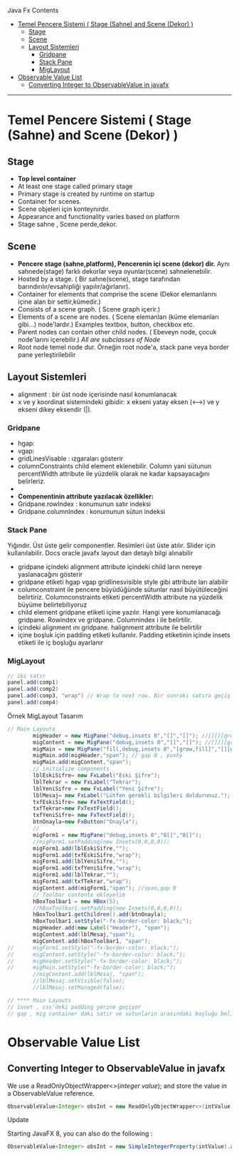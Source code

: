 
Java Fx Contents

- [Temel Pencere Sistemi ( Stage (Sahne) and Scene (Dekor) )](#temel-pencere-sistemi--stage-sahne-and-scene-dekor-)
  - [Stage](#stage)
  - [Scene](#scene)
  - [Layout Sistemleri](#layout-sistemleri)
    - [Gridpane](#gridpane)
    - [Stack Pane](#stack-pane)
    - [MigLayout](#miglayout)
- [Observable Value List](#observable-value-list)
  - [Converting Integer to ObservableValue in javafx](#converting-integer-to-observablevalue-in-javafx)


---

# Temel Pencere Sistemi ( Stage (Sahne) and Scene (Dekor) )

## Stage
- **Top level container**
- At least one stage called primary stage
- Primary stage is created by runtime on startup
- Container for scenes.
- Scene objeleri için konteynırdır.
- Appearance and functionality varies based on platform
- Stage sahne , Scene perde,dekor.


## Scene
- **Pencere stage (sahne,platform), Pencerenin içi scene (dekor) dir.** Aynı sahnede(stage) farklı dekorlar veya oyunlar(scene) sahnelenebilir.
- Hosted by a stage. ( Bir sahne(scene), stage tarafından barındırılır/evsahipliği yapılır/ağırlanır).
- Container for elements that comprise the scene (Dekor elemanlarını içine alan bir settir,kümedir.)
- Consists of a scene graph. ( Scene graph içerir.)
- Elements of a scene are nodes. ( Scene elemanları (küme elemanları gibi...) node'lardır.) Examples textbox, button, checkbox etc.
- Parent nodes can contain other child nodes. ( Ebeveyn node, çocuk node'larını içerebilir.)
*All are subclasses of Node*
- Root node temel node dur. Örneğin root node'a, stack pane veya border pane yerleştirilebilir

## Layout Sistemleri
- alignment : bir üst node içerisinde nasıl konumlanacak
- x ve y koordinat sistemindeki gibidir: x ekseni yatay eksen (<-->) ve y ekseni dikey eksendir (|).

### Gridpane
- hgap:
- vgap:
- gridLinesVisable : ızgaraları gösterir
- columnConstraints child element eklenebilir. Column yani sütunun percentWidth attribute ile yüzdelik olarak ne kadar kapsayacağını belirleriz.
- ​
- **Compenentinin attribute yazılacak özellikler:**
- Gridpane.rowIndex : konumunun satır indeksi
- Gridpane.columnIndex : konumunun sütun indeksi

### Stack Pane
Yığındır. Üst üste gelir componentler. Resimleri üst üste atılır. Slider için kullanılabilir.
Docs oracle javafx layout dan detaylı bilgi alınabilir
- gridpane içindeki alignment attribute içindeki child ların nereye yaslanacağını gösterir
- gridpane etiketi hgap vgap gridlinesvisible style gibi attribute ları alabilir
- columconstraint ile pencere büyüdüğünde sütunlar nasıl büyütüleceğini belirtiriz. Columnconstraints etiketi percentWidth attribute na yüzdelik büyüme belirtebiliyoruz
- child element gridpane etiketi içine yazılır. Hangi yere konumlanacağı gridpane. Rowindex ve gridpane. Columnindex i ile belirtilir.
- içindeki alignment ını gridpane. halignment attribute ile belirtilir
- içine boşluk için padding etiketi kullanılır. Padding etiketinin içinde insets etiketi ile iç boşluğu ayarlanır

### MigLayout

```java
// iki satır
panel.add(comp1)
panel.add(comp2)
panel.add(comp3, "wrap") // Wrap to next row. Bir sonraki satıra geçiş yapar.
panel.add(comp4)
```
Örnek MigLayout Tasarım
```java
// Main Layouts
        migHeader = new MigPane("debug,insets 0","[]","[]"); //[][][grow,fill][][grow,fill]
        migContent = new MigPane("debug,insets 0","[]","[]"); //[][][grow,fill][][grow,fill]
        migMain = new MigPane("fill,debug,insets 0","[grow,fill]","[][grow,fill]"); //[][][grow,fill][][grow,fill]
        migMain.add(migHeader,"span"); // gap 0 , pushy
        migMain.add(migContent,"span");
        // initialize components
        lblEskiSifre= new FxLabel("Eski Şifre");
        lblTekrar = new FxLabel("Tekrar");
        lblYeniSifre = new FxLabel("Yeni Şifre");
        lblMesaj= new FxLabel("Lütfen gerekli bilgileri doldurunuz.");
        txfEskiSifre= new FxTextField();
        txfTekrar=new FxTextField();
        txfYeniSifre= new FxTextField();
        btnOnayla=new FxButton("Onayla");
        //
        migForm1 = new MigPane("debug,insets 0","0[]","0[]");
        //migForm1.setPadding(new Insets(0,0,0,0));
        migForm1.add(lblEskiSifre,"");
        migForm1.add(txfEskiSifre,"wrap");
        migForm1.add(lblYeniSifre,"");
        migForm1.add(txfYeniSifre,"wrap");
        migForm1.add(lblTekrar,"");
        migForm1.add(txfTekrar,"wrap");
        migContent.add(migForm1,"span"); //span,gap 0
        // Toolbar contente ekleyelim
        hBoxToolbar1 = new HBox(5);
        //hBoxToolbar1.setPadding(new Insets(0,0,0,0));
        hBoxToolbar1.getChildren().add(btnOnayla);
        hBoxToolbar1.setStyle("-fx-border-color: black;");
        migHeader.add(new Label("Header"), "span");
        migContent.add(lblMesaj,"span");
        migContent.add(hBoxToolbar1, "span");
//      migForm1.setStyle("-fx-border-color: black;");
//      migContent.setStyle("-fx-border-color: black;");
//      migHeader.setStyle("-fx-border-color: black;");
//      migMain.setStyle("-fx-border-color: black;");
        //migContent.add(lblMesaj, "span");
        //lblMesaj.setVisible(false);
        //lblMesaj.setManaged(false);
```


```java
// **** Main Layouts
// inset , css'deki padding yerine geçiyor
// gap , mig container daki satır ve sütunların arasındaki boşluğu belirtir
```



# Observable Value List

## Converting Integer to ObservableValue<Integer> in javafx

We use a ReadOnlyObjectWrapper<>(*integer value*); and store the value in a ObservableValue<Integer> reference.

```java
ObservableValue<Integer> obsInt = new ReadOnlyObjectWrapper<>(intValue);
```

Update

Starting JavaFX 8, you can also do the following :

```java
ObservableValue<Integer> obsInt = new SimpleIntegerProperty(intValue).asObject();
```

